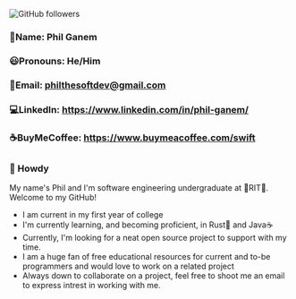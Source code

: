 ![GitHub followers](https://img.shields.io/github/followers/SwiftWindz?style=social)
### 👨Name: Phil Ganem
### 😃Pronouns: He/Him
### 📧Email: philthesoftdev@gmail.com 
### 💻LinkedIn: https://www.linkedin.com/in/phil-ganem/ 
### ☕BuyMeCoffee: https://www.buymeacoffee.com/swift 
##
### 🤠 Howdy 
My name's Phil and I'm software engineering undergraduate at 🐯RIT🐯. Welcome to my GitHub!
- I am current in my first year of college
- I'm currently learning, and becoming proficient, in Rust🦀 and Java☕
- Currently, I'm looking for a neat open source project to support with my time.
- I am a huge fan of free educational resources for current and to-be programmers and would love to work on a related project
- Always down to collaborate on a project, feel free to shoot me an email to express intrest in working with me.
 
<!--
**SwiftWindz/SwiftWindz** is a ✨ _special_ ✨ repository because its `README.md` (this file) appears on your GitHub profile.
